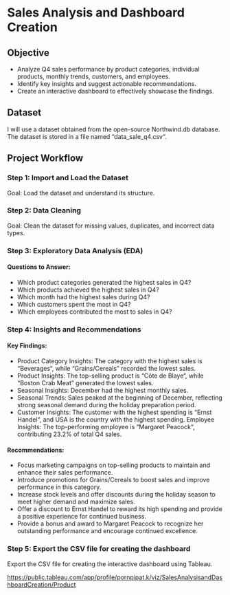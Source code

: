 # Sales Analysis and Dashboard Creation

## Objective

- Analyze Q4 sales performance by product categories, individual products, monthly trends, customers, and employees.
- Identify key insights and suggest actionable recommendations.
- Create an interactive dashboard to effectively showcase the findings.

## Dataset

I will use a dataset obtained from the open-source Northwind.db database. The dataset is stored in a file named “data_sale_q4.csv“.

## Project Workflow

### Step 1: Import and Load the Dataset

Goal: Load the dataset and understand its structure.


### Step 2: Data Cleaning

Goal: Clean the dataset for missing values, duplicates, and incorrect data types.


### Step 3: Exploratory Data Analysis (EDA)

#### Questions to Answer:

- Which product categories generated the highest sales in Q4?
- Which products achieved the highest sales in Q4?
- Which month had the highest sales during Q4?
- Which customers spent the most in Q4?
- Which employees contributed the most to sales in Q4?


### Step 4: Insights and Recommendations

#### Key Findings:

- Product Category Insights: The category with the highest sales is “Beverages“, while “Grains/Cereals” recorded the lowest sales.
- Product Insights: The top-selling product is “Côte de Blaye“, while “Boston Crab Meat” generated the lowest sales.
- Seasonal Insights: December had the highest monthly sales.
- Seasonal Trends: Sales peaked at the beginning of December, reflecting strong seasonal demand during the holiday preparation period.
- Customer Insights: The customer with the highest spending is “Ernst Handel“, and USA is the country with the highest spending.
 Employee Insights: The top-performing employee is “Margaret Peacock“, contributing 23.2% of total Q4 sales.

#### Recommendations:

- Focus marketing campaigns on top-selling products to maintain and enhance their sales performance.
- Introduce promotions for Grains/Cereals to boost sales and improve performance in this category.
- Increase stock levels and offer discounts during the holiday season to meet higher demand and maximize sales.
- Offer a discount to Ernst Handel to reward its high spending and provide a positive experience for continued business.
- Provide a bonus and award to Margaret Peacock to recognize her outstanding performance and encourage continued excellence.


### Step 5: Export the CSV file for creating the dashboard

Export the CSV file for creating the interactive dashboard using Tableau.

https://public.tableau.com/app/profile/pornpipat.k/viz/SalesAnalysisandDashboardCreation/Product

